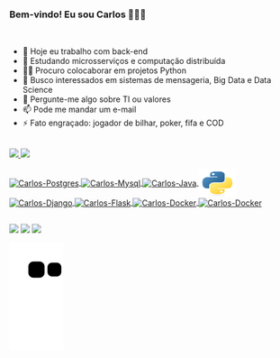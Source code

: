 ### Bem-vindo! Eu sou Carlos ✌🏼🤓

<br>

- 💼 Hoje eu trabalho com back-end
- 🌱 Estudando microsserviços e computação distribuída
- 🤝🏻 Procuro colocaborar em projetos Python
- 🤔 Busco interessados em sistemas de mensageria, Big Data e Data Science
- 💬 Pergunte-me algo sobre TI ou valores
- 📫 Pode me mandar um e-mail
- ⚡ Fato engraçado: jogador de bilhar, poker, fifa e COD

<br>

<div>
  <a href="https://carloschiarelli.github.io/sobre-mim/">
  <img height="180em" src="https://github-readme-stats.vercel.app/api?username=CarlosChiarelli&show_icons=true&theme=dracula&include_all_commits=true&count_private=true"/>
  <img height="180em" src="https://github-readme-stats.vercel.app/api/top-langs/?username=CarlosChiarelli&layout=compact&langs_count=7&theme=dracula"/>
</div>
  
<div style="display: inline_block"><br>
<img align="center" alt="Carlos-Postgres" height="50" width="67" src="https://cdn.jsdelivr.net/gh/devicons/devicon/icons/postgresql/postgresql-original.svg">
<img align="center" alt="Carlos-Mysql" height="50" width="67" src="https://cdn.jsdelivr.net/gh/devicons/devicon/icons/mysql/mysql-original-wordmark.svg">
<img align="center" alt="Carlos-Java" height="50" width="67" src="https://cdn.jsdelivr.net/gh/devicons/devicon/icons/java/java-original-wordmark.svg">
<img align="center" alt="Carlos-Python" height="50" width="67" src="https://raw.githubusercontent.com/devicons/devicon/master/icons/python/python-original.svg">
<img align="center" alt="Carlos-Django" height="50" width="67" src="https://cdn.jsdelivr.net/gh/devicons/devicon/icons/django/django-original.svg">
<img align="center" alt="Carlos-Flask" height="50" width="67" src="https://cdn.jsdelivr.net/gh/devicons/devicon/icons/flask/flask-original-wordmark.svg">
<img align="center" alt="Carlos-Docker" height="50" width="67" src="https://cdn.jsdelivr.net/gh/devicons/devicon/icons/docker/docker-original.svg">
<img align="center" alt="Carlos-Docker" height="50" width="67" src="https://cdn.jsdelivr.net/gh/devicons/devicon/icons/kubernetes/kubernetes-plain.svg">
  
##

<div> 
  <a href="https://www.instagram.com/carlos_chiarelli/" target="_blank"><img src="https://img.shields.io/badge/-Instagram-%23E4405F?style=for-the-badge&logo=instagram&logoColor=white" target="_blank"></a>
  <a href = "mailto:ca.chiarelli.97@gmail.com"><img src="https://img.shields.io/badge/-Gmail-%23333?style=for-the-badge&logo=gmail&logoColor=white" target="_blank"></a>
  <a href="https://www.linkedin.com/in/carlos-augusto-jardim-chiarelli-9663b895/" target="_blank"><img src="https://img.shields.io/badge/-LinkedIn-%230077B5?style=for-the-badge&logo=linkedin&logoColor=white" target="_blank"></a> 
 
  ![Snake animation](https://github.com/rafaballerini/rafaballerini/blob/output/github-contribution-grid-snake.svg)
 
</div>
